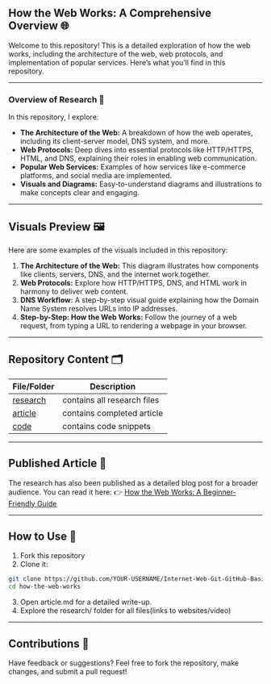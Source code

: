 ## How the Web Works: A Comprehensive Overview 🌐

 Welcome to this repository! This is a detailed exploration of how the web works, including the architecture of the web, web protocols, and implementation of popular services. Here’s what you’ll find in this repository.

---

### Overview of Research 📖
In this repository, I explore:  
* **The Architecture of the Web:** A breakdown of how the web operates, including its client-server model, DNS system, and more.
* **Web Protocols:** Deep dives into essential protocols like HTTP/HTTPS, HTML, and DNS, explaining their roles in enabling web communication.
* **Popular Web Services:** Examples of how services like e-commerce platforms, and social media are implemented.
* **Visuals and Diagrams:** Easy-to-understand diagrams and illustrations to make concepts clear and engaging.

---
## Visuals Preview 🖼️
Here are some examples of the visuals included in this repository:
1. **The Architecture of the Web:** This diagram illustrates how components like clients, servers, DNS, and the internet work together.
2. **Web Protocols:** Explore how HTTP/HTTPS, DNS, and HTML work in harmony to deliver web content.
3. **DNS Workflow:**
A step-by-step visual guide explaining how the Domain Name System resolves URLs into IP addresses.
4. **Step-by-Step: How the Web Works:**
Follow the journey of a web request, from typing a URL to rendering a webpage in your browser.

----
## Repository Content 🗂️
|File/Folder|Description                |
|-----------|-----------                |
|[research](research/) |contains all research files|
|[article](article/) | contains completed article|
|[code](code/)    | contains code snippets    |          
----
## Published Article 📝
The research has also been published as a detailed blog post for a broader audience. You can read it here: 👉 [How the Web Works: A Beginner-Friendly Guide]()

---
## How to Use 🚀
1. Fork this repository
2. Clone it:
``` bash
git clone https://github.com/YOUR-USERNAME/Internet-Web-Git-GitHub-Basics.git
cd how-the-web-works

```
3. Open article.md for a detailed write-up.
4. Explore the research/ folder for all files(links to websites/video)

----
## Contributions 🤝
Have feedback or suggestions? Feel free to fork the repository, make changes, and submit a pull request!
